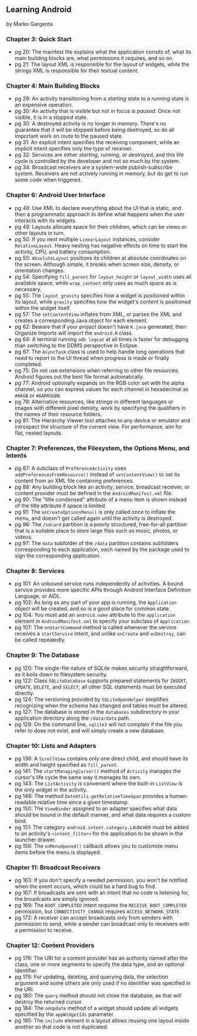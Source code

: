 ## Learning Android

by Marko Gargenta

### Chapter 3: Quick Start
* pg 20: The mainfest file explains what the application consits of, what its main building blocks are, what permissions it requires, and so on.
* pg 21: The layout XML is responsible for the layout of widgets, while the strings XML is responsible for their textual content.

### Chapter 4: Main Building Blocks
* pg 29: An activity transitioning from a _starting_ state to a _running_ state is an expensive operation.
* pg 30: An activity that is visible but not in focus is _paused_. Once not visible, it is in a _stopped_ state.
* pg 30: A destroyed activity is no longer in memory. There's no guarantee that it will be stopped before being destroyed, so do all important work en route to the paused state.
* pg 31: An explicit intent specifies the receiving component, while an implicit intent specifies only the type of receiver.
* pg 32: Services are either _starting_, _running_, or _destroyed_, and this life cycle is controlled by the developer and not so much by the system.
* pg 34: Broadcast receivers are a system-wide publish-subscribe system. Receivers are not actively running in memory, but do get to run some code when triggered.

### Chapter 6: Android User Interface
* pg 48: Use XML to declare everything about the UI that is static, and then a programmatic approach to define what happens when the user interacts with its widgets.
* pg 49: Layouts allocate space for their children, which can be views or other layouts in turn.
* pg 50: If you nest multiple `LinearLayout` instances, consider `RelativeLayout`. Heavy nesting has negative effects on time to start the activity, CPU, and battery consumption.
* pg 50: `AbsoluteLayout` positions its children at absolute coordinates on the screen. Although simple, it breaks when screen size, density, or orientation changes.
* pg 54: Specifying `fill_parent` for `layout_height` or `layout_width` uses all available space, while `wrap_content` only uses as much space as is necessary.
* pg 55: The `layout_gravity` specifies how a widget is positioned within its layout, while `gravity` specifies how the widget's content is positioned within the widget itself.
* pg 57: The `setContentView` inflates from XML, or parses the XML and creates a corresponding Java object for each element.
* pg 62: Beware that if your project doesn't have `R.java` generated, then Organize Imports will import the `android.R` class.
* pg 64: A terminal running `adb logcat` at all times is faster for debugging than switching to the DDMS perspective in Eclipse.
* pg 67: The `AsyncTask` class is used to help handle long operations that need to report to the UI thread when progress is made or finally completed.
* pg 75: Do not use extensions when referring to other file resources; Android figures out the best file format automatically.
* pg 77: Android optionally expands on the RGB color set with the alpha channel, so you can express values for each channel in hexadecimal as `#ARGB` or `#AARRGGBB`.
* pg 79: Alternative resources, like strings in different languages or images with different pixel density, work by specifying the qualifiers in the names of their resource folders.
* pg 81: The Hierarchy Viewer tool attaches to any device or emulator and introspect the structure of the current view. For performance, aim for flat, nested layouts.

### Chapter 7: Preferences, the Filesystem, the Options Menu, and Intents
* pg 87: A subclass of `PreferenceActivity` uses `addPreferencesFromResource()` instead of `setContentView()` to set its content from an XML file containing preferences.
* pg 88: Any building block like an activity, service, broadcast receiver, or content provider must be defined in the `AndroidManifest.xml` file.
* pg 90: The "title condensed" attribute of a menu item is shown instead of the title attribute if space is limited.
* pg 91: The `onCreateOptionsMenu()` is only called once to inflate the menu, and doesn't get called again until the activity is destroyed.
* pg 96: The `/sdcard` partition is a poorly structured, free-for-all partition that is a suitable place to store large files such as music, photos, or videos.
* pg 97: The `data` subfolder of the `/data` partition contains subfolders corresponding to each application, each named by the package used to sign the corresponding application.

### Chapter 8: Services
* pg 101: An unbound service runs independently of activities. A bound service provides more specific APIs through Android Interface Definition Language, or AIDL.
* pg 102: As long as any part of your app is running, the `Application` object will be created, and so is a good place for common state.
* pg 104: You must add an `android.name` attribute to the `application` element in `AndroidManifest.xml` to specify your subclass of `Application`.
* pg 107: The `onStartCommand` method is called whenever the service receives a `startService` intent, and unlike `onCreate` and `onDestroy`, can be called repeatedly.

### Chapter 9: The Database
* pg 120: The single-file nature of SQLite makes security straightforward, as it boils down to filesystem security.
* pg 122: Class `SQLiteDatabase` supports prepared statements for `INSERT`, `UPDATE`, `DELETE`, and `SELECT`; all other SQL statements must be executed directly.
* pg 124: The versioning provided by `SQLiteOpenHelper` simplifies recognizing when the schema has changed and tables must be altered.
* pg 127: The database is stored in the `databases` subdirectory in your application directory along the `/data/data` path.
* pg 129: On the command line, `sqlite3` will not complain if the file you refer to does not exist, and will simply create a new database.

### Chapter 10: Lists and Adapters
* pg 138: A `ScrollView` contains only one direct child, and should have its width and height specified as `fill_parent`.
* pg 141: The `startManagingCursor()` method of `Activity` manages the cursor's life cycle the same way it manages its own.
* pg 143: The `ListActivity` is convenient where the built-in `ListView` is the only widget in the activity.
* pg 148: The method `DateUtils.getRelativeTimeSpan` provides a human-readable relative time since a given timestamp.
* pg 150: The `ViewBinder` assigned to an adapter specifies what data should be bound in the default manner, and what data requires a custom bind.
* pg 151: The category `android.intent.category.LAUNCHER` must be added to an activity's `<intent_filter>` for the application to be shown in the launcher drawer.
* pg 156: The `onMenuOpened()` callback allows you to customize menu items before the menu is displayed.

### Chapter 11: Broadcast Receivers
* pg 163: If you don't specify a needed permission, you won't be notified when the event occurs, which could be a hard bug to find.
* pg 167: If broadcasts are sent with an intent that no code is listening for, the broadcasts are simply ignored.
* pg 169: The `BOOT_COMPLETED` intent requires the `RECEIVE_BOOT_COMPLETED` permission, but `CONNECTIVITY_CHANGE` requires `ACCESS_NETWORK_STATE`.
* pg 172: A receiver can accept broadcasts only from senders with permission to send, while a sender can broadcast only to receivers with a permission to receive.

### Chapter 12: Content Providers
* pg 176: The URI for a content provider has an authority named after the class, one or more segments to specify the data type, and an optional identifier.
* pg 179: For updating, deleting, and querying data, the selection argument and some others are only used if no identifier was specified in the URI.
* pg 180: The `query` method should not close the database, as that will destroy the returned cursor.
* pg 184: The `onUpdate` method of a widget should update all widgets specified by the `appWidgetIds` parameter.
* pg 185: The `include` element in a layout allows reusing one layout inside another so that code is not duplicated.


